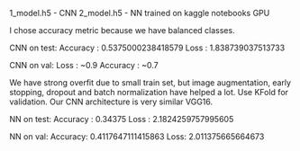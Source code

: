 1_model.h5 - CNN
2_model.h5 - NN
trained on kaggle notebooks GPU


I chose accuracy metric because we have balanced classes.

CNN on test:
Accuracy :  0.5375000238418579
Loss :  1.838739037513733

CNN on val:
Loss : ~0.9
Accuracy : ~0.7


We have strong overfit due to small train set, but image augmentation,
early stopping, dropout and batch normalization  have helped a lot.
Use KFold for validation.
Our CNN architecture is very similar VGG16.


NN on test:
Accuracy :  0.34375
Loss :  2.1824259757995605


NN on val:
Accuracy: 0.4117647111415863
Loss: 2.011375665664673